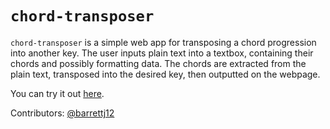 # `chord-transposer`
`chord-transposer` is a simple web app for transposing a chord progression into another key.
The user inputs plain text into a textbox, containing their chords and possibly formatting data.
The chords are extracted from the plain text, transposed into the desired key, then outputted
on the webpage.

You can try it out [here](https://barrettj12.github.io/chord-transposer/).

Contributors: [@barrettj12](https://github.com/barrettj12/)
